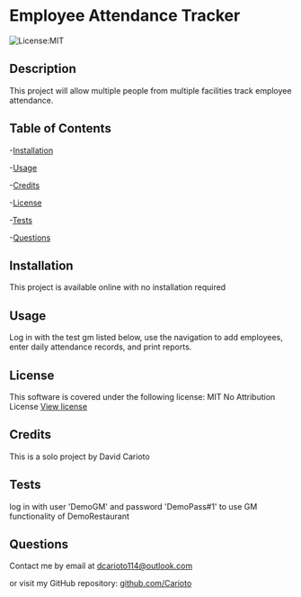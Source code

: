 # Employee Attendance Tracker
![License:MIT](https://img.shields.io/badge/License-MIT-blue)

## Description
This project will allow multiple people from multiple facilities track employee attendance.

## Table of Contents

-[Installation](#installation)

-[Usage](#usage)

-[Credits](#credits)

-[License](#license)

-[Tests](#tests)

-[Questions](#questions)



## Installation

This project is available online with no installation required

## Usage

Log in with the test gm listed below, use the navigation to add employees, enter daily attendance records, and print reports.

## License

This software is covered under the following license:
MIT No Attribution License
        [View license](https://opensource.org/license/mit-0/)

## Credits

This is a solo project by David Carioto

## Tests

log in with user 'DemoGM' and password 'DemoPass#1' to use GM functionality of DemoRestaurant

## Questions

Contact me by email at dcarioto114@outlook.com

or visit my GitHub repository: [github.com/Carioto](https://github.com/Carioto)
